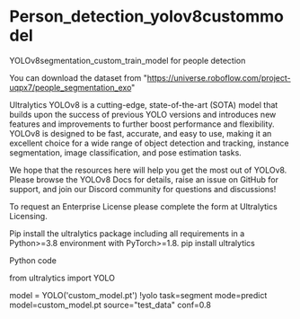 # Person_detection_yolov8custommodel
YOLOv8segmentation_custom_train_model for people detection

You can download the dataset from "https://universe.roboflow.com/project-uqpx7/people_segmentation_exo"

Ultralytics YOLOv8 is a cutting-edge, state-of-the-art (SOTA) model that builds upon the success of previous YOLO versions and introduces new features and improvements to further boost performance and flexibility. YOLOv8 is designed to be fast, accurate, and easy to use, making it an excellent choice for a wide range of object detection and tracking, instance segmentation, image classification, and pose estimation tasks.

We hope that the resources here will help you get the most out of YOLOv8. Please browse the YOLOv8 Docs for details, raise an issue on GitHub for support, and join our Discord community for questions and discussions!

To request an Enterprise License please complete the form at Ultralytics Licensing.

Pip install the ultralytics package including all requirements in a Python>=3.8 environment with PyTorch>=1.8.
pip install ultralytics


Python code

from ultralytics import YOLO

model = YOLO('custom_model.pt')
!yolo task=segment mode=predict model=custom_model.pt source="test_data" conf=0.8

